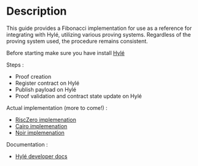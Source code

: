 # Description

This guide provides a Fibonacci implementation for use as a reference for integrating with Hylé, utilizing various proving systems. Regardless of the proving system used, the procedure remains consistent.

Before starting make sure you have install [Hylé](https://docs.hyle.eu/developers/using-the-cli/hyled-install-instructions/)

Steps :
   - Proof creation
   - Register contract on Hylé
   - Publish payload on Hylé
   - Proof validation and contract state update on Hylé

Actual implementation (more to come!) : 
   - [RiscZero implemenation](rust/README.md)
   - [Cairo implemenation](cairo/README.md)
   - [Noir implemenation](noir/README.md)

Documentation :
   - [Hylé developer docs](https://docs.hyle.eu/) 